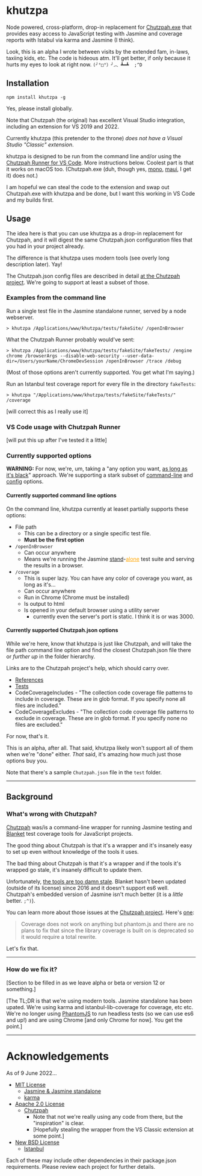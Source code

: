 # khutzpa

Node powered, cross-platform, drop-in replacement for [Chutzpah.exe](http://mmanela.github.io/chutzpah/) that provides easy access to JavaScript testing with Jasmine and coverage reports with Istabul via karma and Jasmine (I think).

Look, this is an alpha I wrote between visits by the extended fam, in-laws, taxiing kids, etc. The code is hideous atm. It'll get better, if only because it hurts my eyes to look at right now. `(╯°□°）╯︵ ┻━┻  ;^D`

## Installation

`npm install khutzpa -g`

Yes, please install globally.

Note that Chutzpah (the original) has excellent Visual Studio integration, including an extension for VS 2019 and 2022.

Currently khutzpa (this pretender to the throne) *does not have a Visual Studio "Classic" extension*. 

khutzpa is designed to be run from the command line and/or using the [Chutzpah Runner for VS Code](https://marketplace.visualstudio.com/items?itemName=dfrencham.chutzpahrunner). More instructions below. Coolest part is that it works on macOS too. (Chutzpah.exe (duh, though yes, [mono](https://www.mono-project.com/docs/about-mono/supported-platforms/macos/), [maui](https://docs.microsoft.com/en-us/dotnet/maui/what-is-maui), I get it) does not.)

I am hopeful we can steal the code to the extension and swap out Chutzpah.exe with khutzpa and be done, but I want this working in VS Code and my builds first.

## Usage

The idea here is that you can use khutzpa as a drop-in replacement for Chutzpah, and it will digest the same Chutzpah.json configuration files that you had in your project already.

The difference is that khutzpa uses modern tools (see overly long description later). Yay!

The Chutzpah.json config files are described in detail [at the Chutzpah project](https://github.com/mmanela/chutzpah/wiki). We're going to support at least a subset of those.



### Examples from the command line

Run a single test file in the Jasmine standalone runner, served by a node webserver.

```
> khutzpa /Applications/www/khutzpa/tests/fakeSite/ /openInBrowser
```

What the Chutzpah Runner probably would've sent:

```
> khutzpa /Applications/www/khutzpa/tests/fakeSite/fakeTests/ /engine chrome /browserArgs --disable-web-security --user-data-dir=/Users/yourName/ChromeDevSession /openInBrowser /trace /debug
```

(Most of those options aren't currently supported. You get what I'm saying.)

Run an Istanbul test coverage report for every file in the directory `fakeTests`:

```
> khutzpa "/Applications/www/khutzpa/tests/fakeSite/fakeTests/" /coverage
```

[will correct this as I really use it]




### VS Code usage with Chutzpah Runner

[will put this up after I've tested it a little]




### Currently supported options

**WARNING:** For now, we're, um, taking a "any option you want, [as long as it's black](http://oplaunch.com/blog/2015/04/30/the-truth-about-any-color-so-long-as-it-is-black/)" approach. We're supporting a stark subset of [command-line](https://github.com/mmanela/chutzpah/wiki/Command-Line-Options) and [config](https://github.com/mmanela/chutzpah/wiki/Chutzpah.json-Settings-File) options.



#### Currently supported command line options

On the command line, khutzpa currently at leaset partially supports these options:

* File path
    * This can be a directory or a single specific test file.
    * **Must be the first option**
* `/openInBrowser`
    * Can occur anywhere
    * Means we're running the Jasmine [stand](https://jasmine.github.io/pages/getting_started.html)-<a href="https://www.testingdocs.com/getting-started-with-jasmine-standalone/" style="color:orange">alone</a> test suite and serving the results in a browser.
* `/coverage`
    * This is super lazy. You can have any color of coverage you want, as long as it's...
    * Can occur anywhere
    * Run in Chrome (Chrome must be installed)
    * Is output to html
    * Is opened in your default browser using a utility server
        * currently even the server's port is static. I think it is or was 3000.



#### Currently supported Chutzpah.json options

While we're here, know that khutzpa is just like Chutzpah, and will take the file path command line option and find the closest Chutzpah.json file there or _further up_ in the folder hierarchy.

Links are to the Chutzpah project's help, which should carry over.

* [References](https://github.com/mmanela/chutzpah/wiki/references-setting)
* [Tests](https://github.com/mmanela/chutzpah/wiki/tests-setting)
* CodeCoverageIncludes - "The collection code coverage file patterns to include in coverage. These are in glob format. If you specify none all files are included."
* CodeCoverageExcludes - "The collection code coverage file patterns to exclude in coverage. These are in glob format. If you specify none no files are excluded."

For now, that's it. 

This is an alpha, after all. That said, khutzpa likely won't support all of them when we're "done" either. _That_ said, it's amazing how much just those options buy you.

Note that there's a sample `Chutzpah.json` file in the `test` folder.

-------

## Background

### What's wrong with Chutzpah?

[Chutzpah](http://mmanela.github.io/chutzpah/) was/is a command-line wrapper for running Jasmine testing and [Blanket](https://github.com/alex-seville/blanket) test coverage tools for JavaScript projects.

The good thing about Chutzpah is that it's a wrapper and it's insanely easy to set up even without knowledge of the tools it uses.

The bad thing about Chutzpah is that it's a wrapper and if the tools it's wrapped go stale, it's insanely difficult to update them.

Unfortunately, [the tools are too damn stale](https://www.youtube.com/watch?v=79KzZ0YqLvo). Blanket hasn't been updated (outside of its license) since 2016 and it doesn't support es6 well. Chutzpah's embedded version of Jasmine isn't much better (it is a _little_ better. `;^)`).

You can learn more about those issues at the [Chutzpah project](https://github.com/mmanela/chutzpah/issues?q=blanket+is%3Aissue+). Here's [one](https://github.com/mmanela/chutzpah/issues/789):

> Coverage does not work on anything but phantom.js and there are no plans to fix that since the library coverage is built on is deprecated so it would require a total rewrite.

Let's fix that.

-------

### How do we fix it?

[Section to be filled in as we leave alpha or beta or version 12 or something.]

[The TL;DR is that we're using modern tools. Jasmine standalone has been upated. We're using karma and istanbul-lib-coverage for coverage, etc etc. We're no longer using [PhantomJS](https://github.com/ariya/phantomjs/issues/15344) to run headless tests (so we can use es6 and up!) and are using Chrome [and only Chrome for now]. You get the point.]


----

# Acknowledgements 

As of 9 June 2022...

* [MIT License](https://opensource.org/licenses/MIT)
    * [Jasmine & Jasmine standalone](https://github.com/jasmine/jasmine/blob/main/MIT.LICENSE)
    * [karma](https://github.com/karma-runner/karma/blob/master/LICENSE)
* [Apache 2.0 License](https://opensource.org/licenses/Apache-2.0)
    * [Chutzpah](https://github.com/mmanela/chutzpah/blob/master/License.txt)
        * Note that not we're really using any code from there, but the "inspiration" is clear. 
        * [Hopefully stealing the wrapper from the VS Classic extension at some point.]
* [New BSD License](https://opensource.org/licenses/BSD-3-Clause)
    * [Istanbul](https://github.com/istanbuljs/istanbuljs/blob/c7693d4608979ab73ebb310e0a1647e2c51f31b6/packages/istanbul-lib-coverage/index.js#L2)

Each of these may include other dependencies in their package.json requirements. Please review each project for further details.
